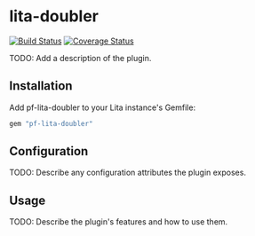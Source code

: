 # lita-doubler

[![Build Status](https://travis-ci.org/mingjiefeng/pf-lita-doubler.png?branch=master)](https://travis-ci.org/mingjiefeng/pf-lita-doubler)
[![Coverage Status](https://coveralls.io/repos/mingjiefeng/pf-lita-doubler/badge.png)](https://coveralls.io/r/mingjiefeng/pf-lita-doubler)

TODO: Add a description of the plugin.

## Installation

Add pf-lita-doubler to your Lita instance's Gemfile:

``` ruby
gem "pf-lita-doubler"
```

## Configuration

TODO: Describe any configuration attributes the plugin exposes.

## Usage

TODO: Describe the plugin's features and how to use them.
